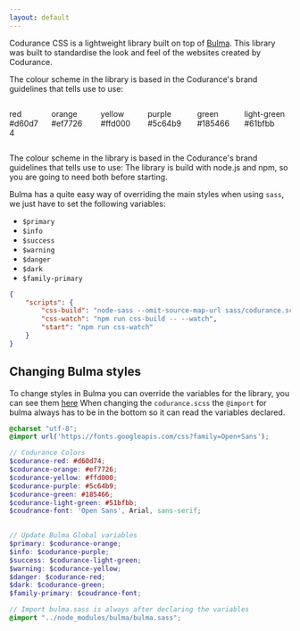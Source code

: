 ```yaml
---
layout: default
---
```


Codurance CSS is a lightweight library built on top of [Bulma](https://bulma.io).
This library was built to standardise the look and feel of the websites created by Codurance.

The colour scheme in the library is based in the Codurance's brand guidelines that tells use to use:

<div class="columns">
    <div class="column is-1 is-offset-3">
        <div class="circle" style="background-color: #d60d74;"></div>
        <p>red #d60d74</p>
    </div>
    <div class="column is-1">
        <div class="circle" style="background-color: #ef7726;"></div>
        <p>orange #ef7726</p>
    </div>
    <div class="column is-1">
        <div class="circle" style="background-color: #ffd000;"></div>
        <p>yellow #ffd000</p>
    </div>
    <div class="column is-1">
        <div class="circle" style="background-color: #5c64b9;"></div>
        <p>purple #5c64b9</p>
    </div>
    <div class="column is-1">
        <div class="circle" style="background-color: #185466;"></div>
        <p>green #185466</p>
    </div>
    <div class="column is-1">
        <div class="circle" style="background-color: #61bfbb;"></div>
        <p>light-green #61bfbb</p>
    </div>
</div>

The colour scheme in the library is based in the Codurance's brand guidelines that tells use to use:
The library is build with node.js and npm, so you are going to need both before starting. 

Bulma has a quite easy way of overriding the main styles when using <code>sass</code>, we just have to set the following variables: 

- `$primary`
- `$info`
- `$success`
- `$warning`
- `$danger`
- `$dark`
- `$family-primary`

```json
{
    "scripts": {
        "css-build": "node-sass --omit-source-map-url sass/codurance.scss dist/codurance.css",
        "css-watch": "npm run css-build -- --watch",
        "start": "npm run css-watch"
    }
}
```


## Changing Bulma styles

To change styles in Bulma you can override the variables for the library, you can see them [here](https://bulma.io/documentation/customize/variables/) 
When changing the `codurance.scss` the `@import` for bulma always has to be in the bottom so it can read the variables declared. 

```scss
@charset "utf-8";
@import url('https://fonts.googleapis.com/css?family=Open+Sans');

// Codurance Colors
$codurance-red: #d60d74;
$codurance-orange: #ef7726;
$codurance-yellow: #ffd000;
$codurance-purple: #5c64b9;
$codurance-green: #185466;
$codurance-light-green: #51bfbb;
$coudrance-font: 'Open Sans', Arial, sans-serif;

    
// Update Bulma Global variables
$primary: $codurance-orange;
$info: $codurance-purple;
$success: $codurance-light-green;
$warning: $codurance-yellow;
$danger: $codurance-red;
$dark: $codurance-green;
$family-primary: $coudrance-font;

// Import bulma.sass is always after declaring the variables
@import "../node_modules/bulma/bulma.sass";
```
